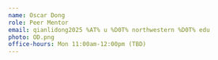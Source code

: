 ```yaml
---
name: Oscar Dong
role: Peer Mentor
email: qianlidong2025 %AT% u %D0T% northwestern %D0T% edu
photo: OD.png
office-hours: Mon 11:00am-12:00pm (TBD)
---
```


